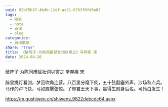 ```yaml
---
uuid: 92bf5b37-4bdb-11ef-aa31-6763f8fd0a83
tags:
  - 随笔
  - note
  - 诗词
  - blog
categories:
  - 诗词歌赋
share: "true"
title: 《破阵子·为陈同甫赋壮词以寄之》辛弃疾 宋
date: 2024-04-26
---
```

破阵子·为陈同甫赋壮词以寄之
辛弃疾 宋

醉里挑灯看剑，梦回吹角连营。八百里分麾下炙，五十弦翻塞外声，沙场秋点兵。
马作的卢飞快，弓如霹雳弦惊。了却君王天下事，赢得生前身后名。可怜白发生！

https://m.gushiwen.cn/shiwenv_9822debcdc64.aspx
